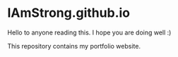# IAmStrong.github.io

Hello to anyone reading this. I hope you are doing well :)

This repository contains my portfolio website.

